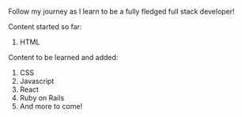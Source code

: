 Follow my journey as I learn to be a fully fledged full stack developer!

Content started so far:
1. HTML

Content to be learned and added:
1. CSS
2. Javascript
3. React
4. Ruby on Rails
5. And more to come!